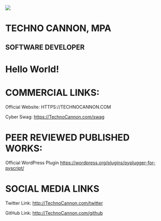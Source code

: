 <a href="https://technocannon.com/freelance" target="_blank"><img src="https://github.com/TechnoCannon1337/Algorithms/blob/main/TechnoCannonBusinessCard.png"></a>
# TECHNO CANNON, MPA
## SOFTWARE DEVELOPER
# Hello World!
# COMMERCIAL LINKS:
Official Website:
HTTPS://TECHNOCANNON.COM


Cyber Swag:
https://TechnoCannon.com/swag

# PEER REVIEWED PUBLISHED WORKS:
Official WordPress Plugin
https://wordpress.org/plugins/pyplugger-for-pyscript/

# SOCIAL MEDIA LINKS
Twitter Link:
http://TechnoCannon.com/twitter

GitHub Link:
http://TechnoCannon.com/github


